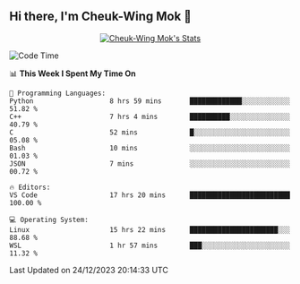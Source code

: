 ## Hi there, I'm Cheuk-Wing Mok 👋

<!--
**mozro0327/mozro0327** is a ✨ _special_ ✨ repository because its `README.md` (this file) appears on your GitHub profile.

Here are some ideas to get you started:

- 🔭 I’m currently working on ...
- 🌱 I’m currently learning ...
- 👯 I’m looking to collaborate on ...
- 🤔 I’m looking for help with ...
- 💬 Ask me about ...
- 📫 How to reach me: ...
- 😄 Pronouns: ...
- ⚡ Fun fact: ...
-->

<p align="center">
  <a href="https://github.com/mozro0327" class="rich-diff-level-one">
    <img src="https://github-readme-stats.vercel.app/api?username=mozro0327&title_color=333&text_color=777" alt="Cheuk-Wing Mok's Stats" >
    <!-- &hide=issues
    <img src="https://github-readme-stats.vercel.app/api?username=mozro0327&hide=issues&title_color=333&text_color=777" alt="Cheuk-Wing Mok's Stats" >
    -->
  </a>
</p>

<!--START_SECTION:waka-->
![Code Time](http://img.shields.io/badge/Code%20Time-2%2C236%20hrs%2055%20mins-blue)

📊 **This Week I Spent My Time On** 

```text
💬 Programming Languages: 
Python                   8 hrs 59 mins       █████████████░░░░░░░░░░░░   51.82 % 
C++                      7 hrs 4 mins        ██████████░░░░░░░░░░░░░░░   40.79 % 
C                        52 mins             █░░░░░░░░░░░░░░░░░░░░░░░░   05.08 % 
Bash                     10 mins             ░░░░░░░░░░░░░░░░░░░░░░░░░   01.03 % 
JSON                     7 mins              ░░░░░░░░░░░░░░░░░░░░░░░░░   00.72 % 

🔥 Editors: 
VS Code                  17 hrs 20 mins      █████████████████████████   100.00 % 

💻 Operating System: 
Linux                    15 hrs 22 mins      ██████████████████████░░░   88.68 % 
WSL                      1 hr 57 mins        ███░░░░░░░░░░░░░░░░░░░░░░   11.32 % 
```


 Last Updated on 24/12/2023 20:14:33 UTC
<!--END_SECTION:waka-->

